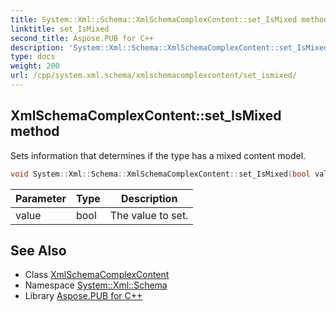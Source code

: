 ```yaml
---
title: System::Xml::Schema::XmlSchemaComplexContent::set_IsMixed method
linktitle: set_IsMixed
second_title: Aspose.PUB for C++
description: 'System::Xml::Schema::XmlSchemaComplexContent::set_IsMixed method. Sets information that determines if the type has a mixed content model in C++.'
type: docs
weight: 200
url: /cpp/system.xml.schema/xmlschemacomplexcontent/set_ismixed/
---
```

## XmlSchemaComplexContent::set_IsMixed method


Sets information that determines if the type has a mixed content model.

```cpp
void System::Xml::Schema::XmlSchemaComplexContent::set_IsMixed(bool value)
```


| Parameter | Type | Description |
| --- | --- | --- |
| value | bool | The value to set. |

## See Also

* Class [XmlSchemaComplexContent](../)
* Namespace [System::Xml::Schema](../../)
* Library [Aspose.PUB for C++](../../../)
